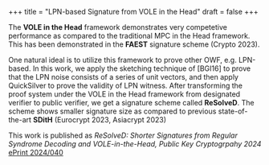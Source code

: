 +++
title = "LPN-based Signature from VOLE in the Head"
draft = false
+++

The **VOLE in the Head** framework demonstrates very competetive
performance as compared to the traditional MPC in the Head
framework. This has been demonstrated in the **FAEST** signature scheme
(Crypto 2023).

One natural ideal is to utilize this framework to prove other OWF,
e.g. LPN-based. In this work, we apply the sketching technique of
[BGI16] to prove that the LPN noise consists of a series of unit
vectors, and then apply QuickSilver to prove the validity of LPN
witness. After transforming the proof system under the VOLE in the
Head framework from designated verifier to public verifier, we get a
signature scheme called **ReSolveD**. The scheme shows smaller signature
size as compared to previous state-of-the-art **SDitH** (Eurocrypt 2023,
Asiacrypt 2023)

This work is published as _ReSolveD: Shorter Signatures from Regular
Syndrome Decoding and VOLE-in-the-Head, Public Key Cryptogrpahy 2024_
[ePrint 2024/040](https://eprint.iacr.org/2024/040.pdf)
